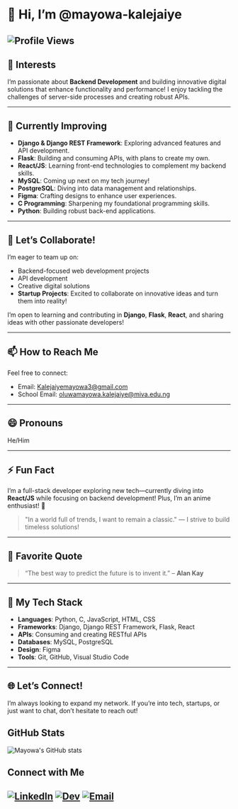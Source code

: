 # 👋 Hi, I’m **@mayowa-kalejaiye**
![Profile Views](https://komarev.com/ghpvc/?username=mayowa-kalejaiye&color=blueviolet)
---

## 👀 **Interests**
I’m passionate about **Backend Development** and building innovative digital solutions that enhance functionality and performance! I enjoy tackling the challenges of server-side processes and creating robust APIs.

---

## 🌱 **Currently Improving**
- **Django & Django REST Framework**: Exploring advanced features and API development.
- **Flask**: Building and consuming APIs, with plans to create my own.
- **React/JS**: Learning front-end technologies to complement my backend skills.
- **MySQL**: Coming up next on my tech journey!  
- **PostgreSQL**: Diving into data management and relationships.  
- **Figma**: Crafting designs to enhance user experiences.  
- **C Programming**: Sharpening my foundational programming skills.  
- **Python**: Building robust back-end applications.  

---

## 💞 **Let’s Collaborate!**
I’m eager to team up on:
- Backend-focused web development projects  
- API development  
- Creative digital solutions  
- **Startup Projects**: Excited to collaborate on innovative ideas and turn them into reality!

I’m open to learning and contributing in **Django**, **Flask**, **React**, and sharing ideas with other passionate developers!

---

## 📫 **How to Reach Me**
Feel free to connect:
- Email: [Kalejaiyemayowa3@gmail.com](mailto:Kalejaiyemayowa3@gmail.com)  
- School Email: [oluwamayowa.kalejaiye@miva.edu.ng](mailto:oluwamayowa.kalejaiye@miva.edu.ng)  

---

## 😄 **Pronouns**
He/Him

---

## ⚡ **Fun Fact**
I’m a full-stack developer exploring new tech—currently diving into **React/JS** while focusing on backend development! Plus, I’m an anime enthusiast! 🎉

> "In a world full of trends, I want to remain a classic." — I strive to build timeless solutions!

---

## 🌟 **Favorite Quote**
> “The best way to predict the future is to invent it.” – **Alan Kay** 

---

## 🚀 **My Tech Stack**
- **Languages**: Python, C, JavaScript, HTML, CSS
- **Frameworks**: Django, Django REST Framework, Flask, React
- **APIs**: Consuming and creating RESTful APIs
- **Databases**: MySQL, PostgreSQL
- **Design**: Figma
- **Tools**: Git, GitHub, Visual Studio Code

---

## 🌐 **Let’s Connect!**
I’m always looking to expand my network. If you’re into tech, startups, or just want to chat, don’t hesitate to reach out!
## GitHub Stats

![Mayowa's GitHub stats](https://github-readme-stats.vercel.app/api?username=mayowa-kalejaiye&show_icons=true&theme=radical)

## Connect with Me

[![LinkedIn](https://img.shields.io/badge/LinkedIn-blue?style=for-the-badge&logo=linkedin&logoColor=white)](https://www.linkedin.com/in/mayowa-kalejaiye-27b560301/)
[![Dev](https://img.shields.io/badge/Dev-blue?style=for-the-badge&logo=Dev&logoColor=white)](https://dev.to/mayowakalejaiye)
[![Email](https://img.shields.io/badge/Email-blue?style=for-the-badge&logo=gmail&logoColor=white)](mailto:Kalejaiyemayowa3@gmail.com)
---

<!---
mayowa-kalejaiye/mayowa-kalejaiye is a ✨ special ✨ repository because its `README.md` (this file) appears on your GitHub profile.
You can click the Preview link to take a look at your changes.
--->
